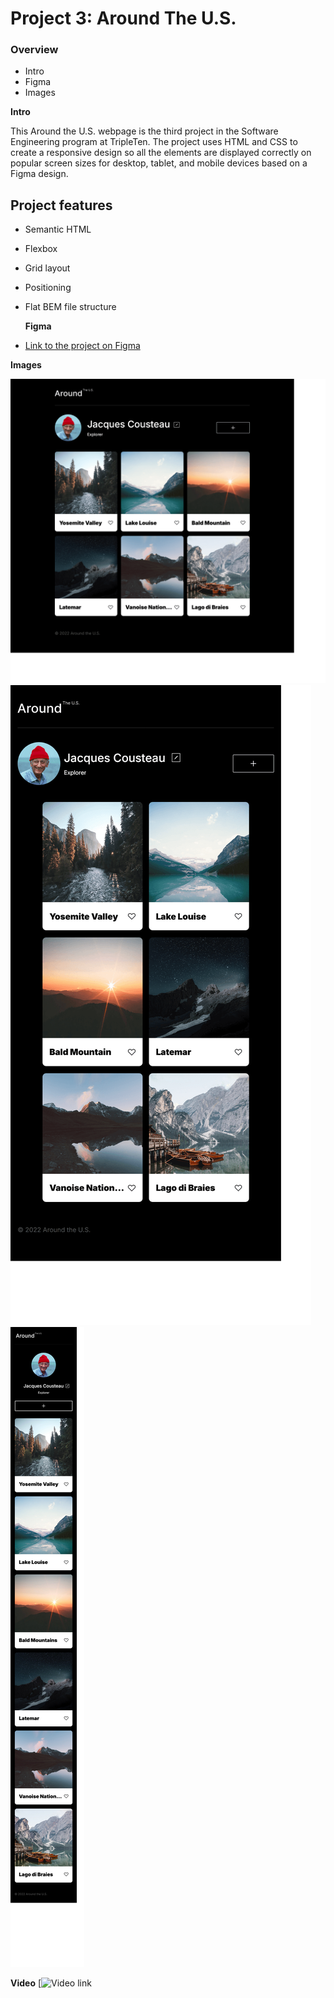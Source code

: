 # Project 3: Around The U.S.

### Overview

- Intro
- Figma
- Images

**Intro**

This Around the U.S. webpage is the third project in the Software Engineering program at TripleTen. The project uses HTML and CSS to create a responsive design so all the elements are displayed correctly on popular screen sizes for desktop, tablet, and mobile devices based on a Figma design.

## Project features

- Semantic HTML
- Flexbox
- Grid layout
- Positioning
- Flat BEM file structure

  **Figma**

- [Link to the project on Figma](https://www.figma.com/file/ii4xxsJ0ghevUOcssTlHZv/Sprint-3%3A-Around-the-US?node-id=0%3A1)

**Images**

![Desktop image](./images/Desktop.png)
![Tablet image](./images/Tablet.png)
![Mobile image](./images/Mobile.png)

**Video**
[![Video link](https://vimeo.com/908278887/20de5c5162?ts=2000&share=copy/ "Project 3 Video Recording")
